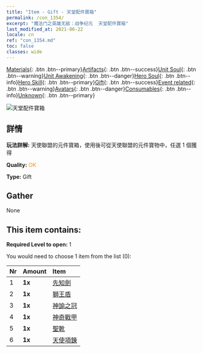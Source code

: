 ```yaml
---
title: "Item - Gift - 天堂配件寶箱"
permalink: /con_1354/
excerpt: "魔法门之英雄无敌：战争纪元  天堂配件寶箱"
last_modified_at: 2021-06-22
locale: cn
ref: "con_1354.md"
toc: false
classes: wide
---
```

 [Materials](/ItemsCN/){: .btn .btn--primary}[Artifacts](/ItemsCN/Artifacts/){: .btn .btn--success}[Unit Soul](/ItemsCN/UnitSoul/){: .btn .btn--warning}[Unit Awakening](/ItemsCN/UnitAwakening/){: .btn .btn--danger}[Hero Soul](/ItemsCN/HeroSoul/){: .btn .btn--info}[Hero Skill](/ItemsCN/HeroSkill/){: .btn .btn--primary}[Gift](/ItemsCN/Gift/){: .btn .btn--success}[Event related](/ItemsCN/Events/){: .btn .btn--warning}[Avatars](/ItemsCN/Avatars/){: .btn .btn--danger}[Consumables](/ItemsCN/Consumables/){: .btn .btn--info}[Unknown](/ItemsCN/Unknown/){: .btn .btn--primary}

 ![天堂配件寶箱](/images/t/i_906031.png)

## 詳情
 **玩法詳解:** 天使聯盟的元件寶箱，使用後可從天使聯盟的元件寶物中，任選 1 個獲得

 **Quality:** <span style="color: #FF8C00">OK</span>

 **Type:** Gift

## Gather

  None

## This item contains:

 **Required Level to open:** 1

 You would need to choose 1 item from the list (0):

  | Nr | Amount |     Item    |
  |:---|:-------|:------------|
  | 1 |  **1x** | [先知劍](/cn/Items/art_150/) |  | 
  | 2 |  **1x** | [獅王盾](/cn/Items/art_151/) |  | 
  | 3 |  **1x** | [神諭之冠](/cn/Items/art_152/) |  | 
  | 4 |  **1x** | [神奇戰甲](/cn/Items/art_153/) |  | 
  | 5 |  **1x** | [聖靴](/cn/Items/art_154/) |  | 
  | 6 |  **1x** | [天使項鍊](/cn/Items/art_155/) |  | 
